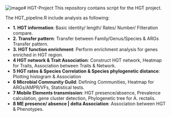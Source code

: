 ![image](https://github.com/user-attachments/assets/09f000b1-c228-4916-8078-0217c2d87c9d)# HGT-Project
This repository contains script for the HGT project.

The HGT_pipeline.R include analysis as following:

- **1. HGT information**: Basic identity/ length/ Rates/ Number/ Filteration compare.
- **2. Transfer pattern**: Transfer between Family/Genus/Species & ARGs Transfer pattern.
- **3. HGT function enrichment**: Perform enrichment analysis for genes enriched in HGT region.
- **4 HGT network & Trait Association**: Construct HGT network, Heatmap for Traits, Association between Traits & Network.
- **5 HGT rates & Species Correlation & Species phylogenetic distance**: Plotting histogram & Association
- **6 Microbial Community Guild**: Defining Communities, Heatmap for ARGs/AMPR/VFs, Statistical tests.
- **7 Mobile Elements transmission**: HGT presence/absence, Prevalence calculation, gene cluster detection, Phylogenetic tree for A. rectalis.
- **8 ME presence/ absence | delta Association**: Association between HGT & Phenotypes.
